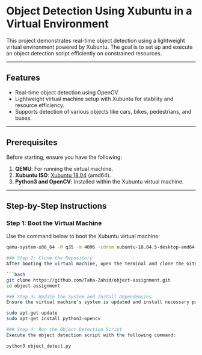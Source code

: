 # Object Detection Using Xubuntu in a Virtual Environment

This project demonstrates real-time object detection using a lightweight virtual environment powered by Xubuntu. The goal is to set up and execute an object detection script efficiently on constrained resources.

---

## Features
- Real-time object detection using OpenCV.
- Lightweight virtual machine setup with Xubuntu for stability and resource efficiency.
- Supports detection of various objects like cars, bikes, pedestrians, and buses.

---

## Prerequisites
Before starting, ensure you have the following:
1. **QEMU**: For running the virtual machine.
2. **Xubuntu ISO**: [Xubuntu 18.04](https://cdimage.ubuntu.com/xubuntu/releases/18.04/release/) (amd64).
3. **Python3 and OpenCV**: Installed within the Xubuntu virtual machine.

---

## Step-by-Step Instructions

### Step 1: Boot the Virtual Machine
Use the command below to boot the Xubuntu virtual machine:

```bash
qemu-system-x86_64 -M q35 -m 4096 -cdrom xubuntu-18.04.5-desktop-amd64.iso -boot order=d -smp 2 -vga virtio -display gtk

### Step 2: Clone the Repository
After booting the virtual machine, open the terminal and clone the GitHub repository:

```bash
git clone https://github.com/Taha-Zahid/object-assignment.git
cd object-assignment

### Step 3: Update the System and Install Dependencies
Ensure the virtual machine’s system is updated and install necessary packages:

sudo apt-get update
sudo apt-get install python3-opencv

### Step 4: Run the Object Detection Script
Execute the object detection script with the following command:

python3 object_detect.py



